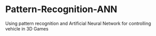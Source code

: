 # Pattern-Recognition-ANN
Using pattern recognition and Artificial Neural Network for controlling vehicle in 3D Games
